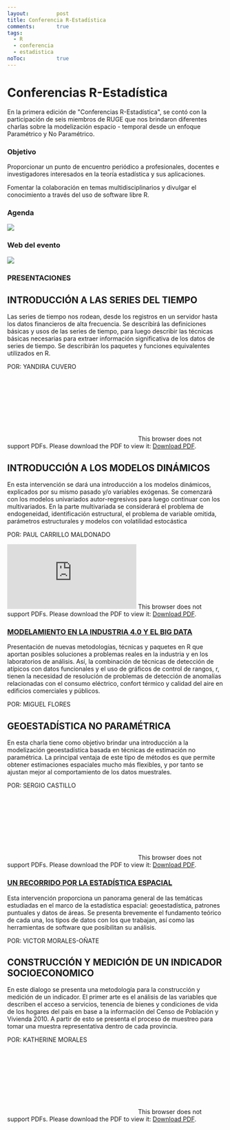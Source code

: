 ```yaml
---
layout: 		post
title: Conferencia R-Estadística
comments:		true
tags: 
  - R
  - conferencia
  - estadistica
noToc:			true
---
```


Conferencias R-Estadística
===================
En la primera edición de "Conferencias R-Estadística", se contó con la participación de seis miembros de RUGE que nos brindaron diferentes charlas sobre la modelización espacio - temporal desde un enfoque Paramétrico y No Paramétrico.



### Objetivo
Proporcionar un punto de encuentro periódico a profesionales, docentes e investigadores interesados en la teoría estadística y sus aplicaciones.

Fomentar la colaboración en temas multidisciplinarios y divulgar el conocimiento a través del uso de software libre R.

### Agenda

![](http://rusersgroup.com/conf_stat2018/assets/afiche.png)


### Web del evento

![](http://rusersgroup.com/conf_stat2018/)


### PRESENTACIONES

## INTRODUCCIÓN A LAS SERIES DEL TIEMPO
Las series de tiempo nos rodean, desde los registros en un servidor hasta los datos financieros de alta frecuencia. Se describirá las definiciones básicas y usos de las series de tiempo, para luego describir las técnicas básicas necesarias para extraer información significativa de los datos de series de tiempo.  Se describirán los paquetes y funciones equivalentes utilizados en R.

POR: YANDIRA CUVERO

<object data="http://rusersgroup.com/conf_stat2018/present/estadistica espacial.pdf" type="application/pdf" width="1100px" height="800px">
    <embed src="http://rusersgroup.com/conf_stat2018/present/estadistica espacial.pdf">
        This browser does not support PDFs. Please download the PDF to view it: <a href="https://www.rstudio.com/wp-content/uploads/2015/03/rmarkdown-spanish.pdf">Download PDF</a>.</p>
    </embed>
</object>

 
## INTRODUCCIÓN A LOS MODELOS DINÁMICOS
En esta intervención se dará una introducción a los modelos dinámicos, explicados por su mismo pasado y/o variables exógenas. Se comenzará con los modelos univariados autor-regresivos para luego continuar con los multivariados. En la parte multivariada se considerará el problema de endogeneidad, identificación estructural, el problema de variable omitida, parámetros estructurales y modelos con volatilidad estocástica

POR: PAUL CARRILLO MALDONADO

<object data="http://rusersgroup.com/conf_stat2018/present/Introduccion modelos dinamicos.pdf" type="application/pdf" width="1100px" height="800px">
    <embed src="http://rusersgroup.com/conf_stat2018/present/Introduccion modelos dinamicos.pdf">
        This browser does not support PDFs. Please download the PDF to view it: <a href="https://www.rstudio.com/wp-content/uploads/2015/03/rmarkdown-spanish.pdf">Download PDF</a>.</p>
    </embed>
</object>


### [MODELAMIENTO EN LA INDUSTRIA 4.0 Y EL BIG DATA](http://rpubs.com/mflores72000/400916)

Presentación de nuevas metodologías, técnicas y paquetes en R que aportan posibles soluciones a problemas reales en la industria y en los laboratorios de análisis. Así, la combinación de técnicas de detección de atípicos con datos funcionales y el uso de gráficos de control de rangos, r, tienen la necesidad de resolución de problemas de detección de anomalías relacionadas con el consumo eléctrico, confort térmico y calidad del aire en edificios comerciales y públicos.

POR: MIGUEL FLORES
 
## GEOESTADÍSTICA NO PARAMÉTRICA
En esta charla tiene como objetivo brindar una introducción a la modelización geoestadística basada en técnicas de estimación no paramétrica. La principal ventaja de este tipo de métodos es que permite obtener estimaciones espaciales mucho más flexibles, y por tanto se ajustan mejor al comportamiento de los datos muestrales.

POR: SERGIO CASTILLO

<object data="http://rusersgroup.com/conf_stat2018/present/Geoestadistica No Parametrica.pdf" type="application/pdf" width="1100px" height="800px">
    <embed src="http://rusersgroup.com/conf_stat2018/present/Geoestadistica No Parametrica.pdf">
        This browser does not support PDFs. Please download the PDF to view it: <a href="https://www.rstudio.com/wp-content/uploads/2015/03/rmarkdown-spanish.pdf">Download PDF</a>.</p>
    </embed>
</object>


### [UN RECORRIDO POR LA ESTADÍSTICA ESPACIAL](http://rpubs.com/VMO/SpatialJourney)

Esta intervención proporciona un panorama general de las temáticas estudiadas en el marco de la estadística espacial: geoestadística, patrones puntuales y datos de áreas. Se presenta brevemente el fundamento teórico de cada una, los tipos de datos con los que trabajan, así como las herramientas de software que posibilitan su análisis. 

POR: VICTOR MORALES-OÑATE


## CONSTRUCCIÓN Y MEDICIÓN DE UN INDICADOR SOCIOECONOMICO
En este dialogo se presenta una metodología para la construcción y medición de un indicador. El primer arte es el análisis de las variables que describen el acceso a servicios, tenencia de bienes y condiciones de vida de los hogares del país en base a la información del Censo de Población y Vivienda 2010.  A partir de esto se presenta el proceso de muestreo para tomar una muestra representativa dentro de cada provincia.

POR: KATHERINE MORALES

<object data="http://rusersgroup.com/conf_stat2018/present/construccion-de-indicadores.pdf" type="application/pdf" width="1100px" height="800px">
    <embed src="http://rusersgroup.com/conf_stat2018/present/Geoestadistica No Parametrica.pdf">
        This browser does not support PDFs. Please download the PDF to view it: <a href="https://www.rstudio.com/wp-content/uploads/2015/03/rmarkdown-spanish.pdf">Download PDF</a>.</p>
    </embed>
</object>


